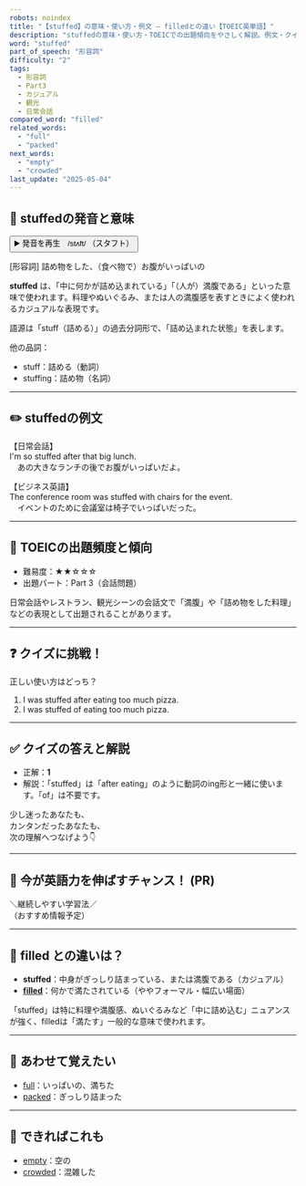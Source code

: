 ```yaml
---
robots: noindex
title: "【stuffed】の意味・使い方・例文 ― filledとの違い【TOEIC英単語】"
description: "stuffedの意味・使い方・TOEICでの出題傾向をやさしく解説。例文・クイズ付きでfilledとの違いもわかりやすく学べます。"
word: "stuffed"
part_of_speech: "形容詞"
difficulty: "2"
tags:
  - 形容詞
  - Part3
  - カジュアル
  - 観光
  - 日常会話
compared_word: "filled"
related_words:
  - "full"
  - "packed"
next_words:
  - "empty"
  - "crowded"
last_update: "2025-05-04"
---
```


## 🔰 stuffedの発音と意味

<button class="play-audio" onclick="playTTS('stuffed')">
  <span class="play-audio-main">
    ▶️ 発音を再生　/stʌft/
  </span>
  <span class="play-audio-sub">
    （スタフト）
  </span>
</button>

[形容詞] 詰め物をした、（食べ物で）お腹がいっぱいの

**stuffed** は、「中に何かが詰め込まれている」「（人が）満腹である」といった意味で使われます。料理やぬいぐるみ、または人の満腹感を表すときによく使われるカジュアルな表現です。

語源は「stuff（詰める）」の過去分詞形で、「詰め込まれた状態」を表します。

他の品詞：  
- stuff：詰める（動詞）
- stuffing：詰め物（名詞）

---

## ✏️ stuffedの例文

【日常会話】  
I'm so stuffed after that big lunch.  
　あの大きなランチの後でお腹がいっぱいだよ。

【ビジネス英語】  
The conference room was stuffed with chairs for the event.  
　イベントのために会議室は椅子でいっぱいだった。

---

## 🎯 TOEICの出題頻度と傾向

- 難易度：★★☆☆☆
- 出題パート：Part 3（会話問題）

日常会話やレストラン、観光シーンの会話文で「満腹」や「詰め物をした料理」などの表現として出題されることがあります。

---

## ❓ クイズに挑戦！

正しい使い方はどっち？

1. I was stuffed after eating too much pizza.  
2. I was stuffed of eating too much pizza.

---

## ✅ クイズの答えと解説

- 正解：**1**
- 解説：「stuffed」は「after eating」のように動詞のing形と一緒に使います。「of」は不要です。

少し迷ったあなたも、  
カンタンだったあなたも、  
次の理解へつなげよう👇️

---

## 🚀 今が英語力を伸ばすチャンス！ (PR)

<div class="info-center">
＼継続しやすい学習法／<br>  
（おすすめ情報予定）
</div>

---

## 🤔  filled との違いは？

- **stuffed**：中身がぎっしり詰まっている、または満腹である（カジュアル）
- **[filled](/word/filled/)**：何かで満たされている（ややフォーマル・幅広い場面）

「stuffed」は特に料理や満腹感、ぬいぐるみなど「中に詰め込む」ニュアンスが強く、filledは「満たす」一般的な意味で使われます。

---

## 🧩 あわせて覚えたい

- [full](/word/full/)：いっぱいの、満ちた
- [packed](/word/packed/)：ぎっしり詰まった

---

## 📖 できればこれも

- [empty](/word/empty/)：空の
- [crowded](/word/crowded/)：混雑した

<!-- cvid: aid34_bid09 -->
